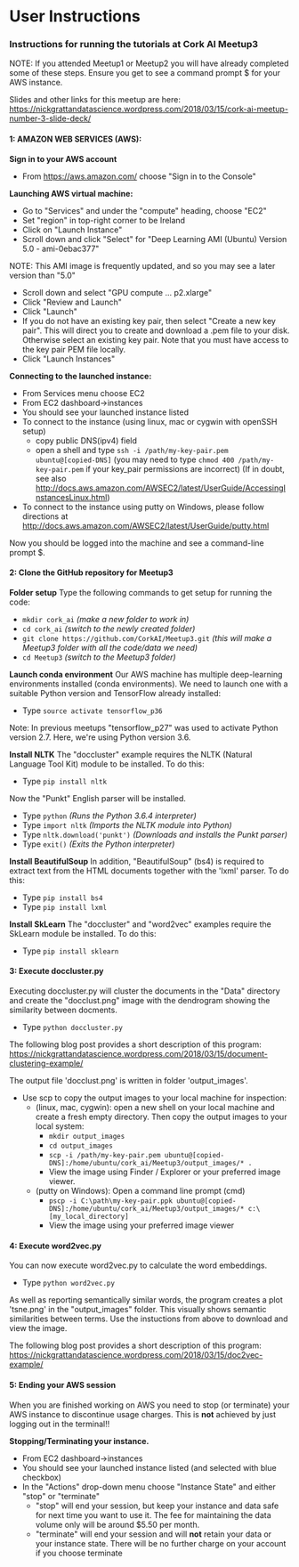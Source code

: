 # User Instructions

### Instructions for running the tutorials at Cork AI Meetup3

NOTE: If you attended Meetup1 or Meetup2 you will have already completed some of these steps. Ensure you get to see a command prompt $ for your AWS instance.

Slides and other links for this meetup are here: https://nickgrattandatascience.wordpress.com/2018/03/15/cork-ai-meetup-number-3-slide-deck/

#### 1: AMAZON WEB SERVICES (AWS):
**Sign in to your AWS account**
 - From https://aws.amazon.com/ choose "Sign in to the Console"

**Launching AWS virtual machine:**
 - Go to "Services" and under the "compute" heading, choose "EC2"
 - Set "region" in top-right corner to be Ireland
 - Click on "Launch Instance"
 - Scroll down and click "Select" for "Deep Learning AMI (Ubuntu) Version 5.0 - ami-0ebac377"

NOTE: This AMI image is frequently updated, and so you may see a later version than "5.0"

 - Scroll down and select "GPU compute ... p2.xlarge"
 - Click "Review and Launch"
 - Click "Launch"
 - If you do not have an existing key pair, then select "Create a new key pair".  This will direct you to create and download a .pem file to your disk. Otherwise select an existing key pair. Note that you must have access to the key pair PEM file locally.
 - Click "Launch Instances"

**Connecting to the launched instance:**
 - From Services menu choose EC2
 - From EC2 dashboard->instances
 - You should see your launched instance listed
 - To connect to the instance (using linux, mac or cygwin with openSSH setup)
   - copy public DNS(ipv4) field
   - open a shell and type ```ssh -i /path/my-key-pair.pem ubuntu@[copied-DNS]```
   (you may need to type ```chmod 400 /path/my-key-pair.pem``` if your key_pair permissions are incorrect)
(If in doubt, see also http://docs.aws.amazon.com/AWSEC2/latest/UserGuide/AccessingInstancesLinux.html)
 - To connect to the instance using putty on Windows, please follow directions at http://docs.aws.amazon.com/AWSEC2/latest/UserGuide/putty.html

Now you should be logged into the machine and see a command-line prompt $.

#### 2: Clone the GitHub repository for Meetup3
**Folder setup**
 Type the following commands to get setup for running the code:
 - ```mkdir cork_ai```   *(make a new folder to work in)*
 - ```cd cork_ai```         *(switch to the newly created folder)*
 - ```git clone https://github.com/CorkAI/Meetup3.git```  *(this will make a Meetup3 folder with all the code/data we need)*
 - ```cd Meetup3```     *(switch to the Meetup3 folder)*

**Launch conda environment**
 Our AWS machine has multiple deep-learning environments installed (conda environments).  We need to launch one with a suitable Python version and TensorFlow already installed:
 - Type ```source activate tensorflow_p36```

 Note: In previous meetups "tensorflow_p27" was used to activate Python version 2.7. Here, we're using
 Python version 3.6.

**Install NLTK**
The "doccluster" example requires the NLTK (Natural Language Tool Kit) module to be installed. To do this:
- Type ```pip install nltk```

Now the "Punkt" English parser will be installed.
- Type ```python```   *(Runs the Python 3.6.4 interpreter)*
- Type ```import nltk```   *(Imports the NLTK module into Python)*
- Type ```nltk.download('punkt')```   *(Downloads and installs the Punkt parser)*
- Type ```exit()```  *(Exits the Python interpreter)*

**Install BeautifulSoup**
In addition, "BeautifulSoup" (bs4) is required to extract text from the HTML documents together with the 'lxml' parser. To do this:
- Type ```pip install bs4```
- Type ```pip install lxml```

**Install SkLearn**
 The "doccluster" and "word2vec" examples require the SkLearn module be installed. To do this:
 - Type ```pip install sklearn```

#### 3: Execute doccluster.py
Executing doccluster.py will cluster the documents in the "Data" directory
and create the "docclust.png" image with the dendrogram showing the similarity
between docments.
- Type ```python doccluster.py```

The following blog post provides a short description of this program: https://nickgrattandatascience.wordpress.com/2018/03/15/document-clustering-example/

The output file 'docclust.png' is written in folder 'output_images'.
 - Use scp to copy the output images to your local machine for inspection:
 	- (linux, mac, cygwin): open a new shell on your local machine and create a fresh empty directory. Then copy the output images to your local system:
		- ```mkdir output_images```
		- ```cd output_images```
		- ```scp -i /path/my-key-pair.pem ubuntu@[copied-DNS]:/home/ubuntu/cork_ai/Meetup3/output_images/* .```
		- View the image using Finder / Explorer or your preferred image viewer.
	- (putty on Windows): Open a command line prompt (cmd)
		- ```pscp -i C:\path\my-key-pair.ppk ubuntu@[copied-DNS]:/home/ubuntu/cork_ai/Meetup3/output_images/* c:\[my_local_directory]```
		- View the image using your preferred image viewer

#### 4: Execute word2vec.py
You can now execute word2vec.py to calculate the word embeddings.
- Type ```python word2vec.py```

As well as reporting semantically similar words, the program creates a plot 'tsne.png' in the "output_images" folder. This visually shows semantic similarities between terms. Use the instuctions from above to download and view the image.

The following blog post provides a short description of this program: https://nickgrattandatascience.wordpress.com/2018/03/15/doc2vec-example/

#### 5: Ending your AWS session
When you are finished working on AWS you need to stop (or terminate) your AWS instance to discontinue usage charges.
This is **not** achieved by just logging out in the terminal!!

**Stopping/Terminating your instance.**
- From EC2 dashboard->instances
 - You should see your launched instance listed (and selected with blue checkbox)
 - In the "Actions" drop-down menu choose "Instance State" and either "stop" or "terminate"
   - "stop" will end your session, but keep your instance and data safe for next time you want to use it. The fee for maintaining the data volume only will be around $5.50 per month.
   - "terminate" will end your session and will **not** retain your data or your instance state. There will be no further charge on your account if you choose terminate
